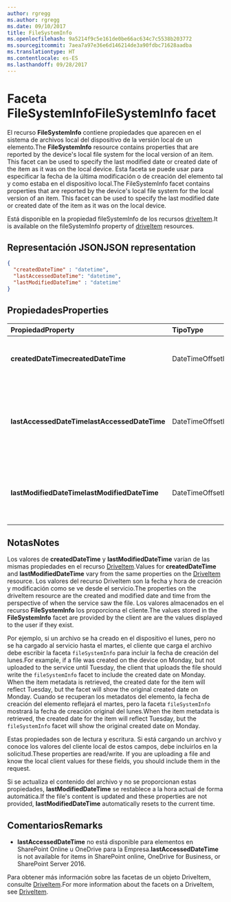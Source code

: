 ```yaml
---
author: rgregg
ms.author: rgregg
ms.date: 09/10/2017
title: FileSystemInfo
ms.openlocfilehash: 9a5214f9c5e161de0be66ac634c7c5538b203772
ms.sourcegitcommit: 7aea7a97e36e6d146214de3a90fdbc71628aadba
ms.translationtype: HT
ms.contentlocale: es-ES
ms.lasthandoff: 09/28/2017
---
```

# <a name="filesysteminfo-facet"></a><span data-ttu-id="6c993-102">Faceta FileSystemInfo</span><span class="sxs-lookup"><span data-stu-id="6c993-102">FileSystemInfo facet</span></span>

<span data-ttu-id="6c993-103">El recurso **FileSystemInfo** contiene propiedades que aparecen en el sistema de archivos local del dispositivo de la versión local de un elemento.</span><span class="sxs-lookup"><span data-stu-id="6c993-103">The **FileSystemInfo** resource contains properties that are reported by the device's local file system for the local version of an item. This facet can be used to specify the last modified date or created date of the item as it was on the local device.</span></span>
<span data-ttu-id="6c993-104">Esta faceta se puede usar para especificar la fecha de la última modificación o de creación del elemento tal y como estaba en el dispositivo local.</span><span class="sxs-lookup"><span data-stu-id="6c993-104">The FileSystemInfo facet contains properties that are reported by the device's local file system for the local version of an item. This facet can be used to specify the last modified date or created date of the item as it was on the local device.</span></span>

<span data-ttu-id="6c993-105">Está disponible en la propiedad fileSystemInfo de los recursos [driveItem][item-resource].</span><span class="sxs-lookup"><span data-stu-id="6c993-105">It is available on the fileSystemInfo property of [driveItem][item-resource] resources.</span></span>

## <a name="json-representation"></a><span data-ttu-id="6c993-106">Representación JSON</span><span class="sxs-lookup"><span data-stu-id="6c993-106">JSON representation</span></span>

<!-- {
  "blockType": "resource",
  "optionalProperties": [
    "lastAccessedDateTime"
  ],
  "@odata.type": "microsoft.graph.fileSystemInfo"
}-->

```json
{
  "createdDateTime" : "datetime",
  "lastAccessedDateTime": "datetime",
  "lastModifiedDateTime" : "datetime"
}
```

## <a name="properties"></a><span data-ttu-id="6c993-107">Propiedades</span><span class="sxs-lookup"><span data-stu-id="6c993-107">Properties</span></span>

| <span data-ttu-id="6c993-108">Propiedad</span><span class="sxs-lookup"><span data-stu-id="6c993-108">Property</span></span>                 | <span data-ttu-id="6c993-109">Tipo</span><span class="sxs-lookup"><span data-stu-id="6c993-109">Type</span></span>           | <span data-ttu-id="6c993-110">Descripción</span><span class="sxs-lookup"><span data-stu-id="6c993-110">Description</span></span>                                                                                                          |
| :----------------------- | :------------- | :------------------------------------------------------------------------------------------------------------------- |
| <span data-ttu-id="6c993-111">**createdDateTime**</span><span class="sxs-lookup"><span data-stu-id="6c993-111">**createdDateTime**</span></span>      | <span data-ttu-id="6c993-112">DateTimeOffset</span><span class="sxs-lookup"><span data-stu-id="6c993-112">DateTimeOffset</span></span> | <span data-ttu-id="6c993-113">La fecha y la hora UTC de creación del archivo en un cliente.</span><span class="sxs-lookup"><span data-stu-id="6c993-113">The UTC date and time the file was created on a client.</span></span>                                                              |
| <span data-ttu-id="6c993-114">**lastAccessedDateTime**</span><span class="sxs-lookup"><span data-stu-id="6c993-114">**lastAccessedDateTime**</span></span> | <span data-ttu-id="6c993-115">DateTimeOffset</span><span class="sxs-lookup"><span data-stu-id="6c993-115">DateTimeOffset</span></span> | <span data-ttu-id="6c993-116">La fecha y la hora UTC del último acceso al archivo.</span><span class="sxs-lookup"><span data-stu-id="6c993-116">The UTC date and time the file was last accessed on a client.</span></span> <span data-ttu-id="6c993-117">Solo disponible para la [lista de archivos recientes](../api/drive_recent.md).</span><span class="sxs-lookup"><span data-stu-id="6c993-117">Available for the [recent file list](../api/drive_recent.md) only.</span></span> |
| <span data-ttu-id="6c993-118">**lastModifiedDateTime**</span><span class="sxs-lookup"><span data-stu-id="6c993-118">**lastModifiedDateTime**</span></span> | <span data-ttu-id="6c993-119">DateTimeOffset</span><span class="sxs-lookup"><span data-stu-id="6c993-119">DateTimeOffset</span></span> | <span data-ttu-id="6c993-120">La fecha y la hora UTC en que se ha modificado por última vez el archivo en un cliente.</span><span class="sxs-lookup"><span data-stu-id="6c993-120">The UTC date and time the file was last modified on a client.</span></span>                                                        |

## <a name="notes"></a><span data-ttu-id="6c993-121">Notas</span><span class="sxs-lookup"><span data-stu-id="6c993-121">Notes</span></span>

<span data-ttu-id="6c993-122">Los valores de **createdDateTime** y **lastModifiedDateTime** varían de las mismas propiedades en el recurso [DriveItem](driveitem.md).</span><span class="sxs-lookup"><span data-stu-id="6c993-122">Values for **createdDateTime** and **lastModifiedDateTime** vary from the same properties on the [DriveItem](driveitem.md) resource.</span></span>
<span data-ttu-id="6c993-123">Los valores del recurso DriveItem son la fecha y hora de creación y modificación como se ve desde el servicio.</span><span class="sxs-lookup"><span data-stu-id="6c993-123">The properties on the driveItem resource are the created and modified date and time from the perspective of when the service saw the file.</span></span>
<span data-ttu-id="6c993-124">Los valores almacenados en el recurso **FileSystemInfo** los proporciona el cliente.</span><span class="sxs-lookup"><span data-stu-id="6c993-124">The values stored in the **FileSystemInfo** facet are provided by the client are are the values displayed to the user if they exist.</span></span>

<span data-ttu-id="6c993-125">Por ejemplo, si un archivo se ha creado en el dispositivo el lunes, pero no se ha cargado al servicio hasta el martes, el cliente que carga el archivo debe escribir la faceta `fileSystemInfo` para incluir la fecha de creación del lunes.</span><span class="sxs-lookup"><span data-stu-id="6c993-125">For example, if a file was created on the device on Monday, but not uploaded to the service until Tuesday, the client that uploads the file should write the `fileSystemInfo` facet to include the created date on Monday. When the item metadata is retrieved, the created date for the item will reflect Tuesday, but the  facet will show the original created date on Monday.</span></span> <span data-ttu-id="6c993-126">Cuando se recuperan los metadatos del elemento, la fecha de creación del elemento reflejará el martes, pero la faceta `fileSystemInfo` mostrará la fecha de creación original del lunes.</span><span class="sxs-lookup"><span data-stu-id="6c993-126">When the item metadata is retrieved, the created date for the item will reflect Tuesday, but the `fileSystemInfo` facet will show the original created date on Monday.</span></span>

<span data-ttu-id="6c993-p105">Estas propiedades son de lectura y escritura. Si está cargando un archivo y conoce los valores del cliente local de estos campos, debe incluirlos en la solicitud.</span><span class="sxs-lookup"><span data-stu-id="6c993-p105">These properties are read/write. If you are uploading a file and know the local client values for these fields, you should include them in the request.</span></span>

<span data-ttu-id="6c993-129">Si se actualiza el contenido del archivo y no se proporcionan estas propiedades, **lastModifiedDateTime** se restablece a la hora actual de forma automática.</span><span class="sxs-lookup"><span data-stu-id="6c993-129">If the file's content is updated and these properties are not provided, **lastModifiedDateTime** automatically resets to the current time.</span></span>

## <a name="remarks"></a><span data-ttu-id="6c993-130">Comentarios</span><span class="sxs-lookup"><span data-stu-id="6c993-130">Remarks</span></span>

* <span data-ttu-id="6c993-131">**lastAccessedDateTime** no está disponible para elementos en SharePoint Online u OneDrive para la Empresa.</span><span class="sxs-lookup"><span data-stu-id="6c993-131">**lastAccessedDateTime** is not available for items in SharePoint online, OneDrive for Business, or SharePoint Server 2016.</span></span>

<span data-ttu-id="6c993-132">Para obtener más información sobre las facetas de un objeto DriveItem, consulte [DriveItem](driveitem.md).</span><span class="sxs-lookup"><span data-stu-id="6c993-132">For more information about the facets on a DriveItem, see [DriveItem](driveitem.md).</span></span>

[item-resource]: ../resources/driveitem.md

<!-- {
  "type": "#page.annotation",
  "description": "The fileSystemInfo facet provides information about date created and modified by clients.",
  "keywords": "fileSystemInfo,client,system info,onedrive",
  "section": "documentation",
  "tocPath": "Facets/FileSystemInfo"
} -->

